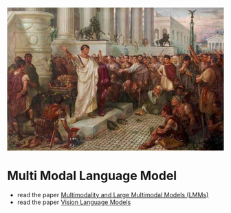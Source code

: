 ![alt text](image.png)
# Multi Modal Language Model
- read the paper [Multimodality and Large Multimodal Models (LMMs)](https://huyenchip.com/2023/10/10/multimodal.html)
- read the paper [Vision Language Models](https://aman.ai/primers/ai/vision-language-models/)